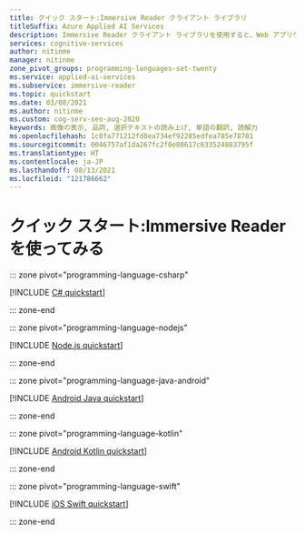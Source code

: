 ```yaml
---
title: クイック スタート:Immersive Reader クライアント ライブラリ
titleSuffix: Azure Applied AI Services
description: Immersive Reader クライアント ライブラリを使用すると、Web アプリケーションに Immersive Reader サービスを簡単に統合して、読解を支援することができます。 このクイックスタートでは、選択テキストに Immersive Reader を使用して、品詞認識、選択テキストの読み上げ、翻訳などを実現する方法について説明します。
services: cognitive-services
author: nitinme
manager: nitinme
zone_pivot_groups: programming-languages-set-twenty
ms.service: applied-ai-services
ms.subservice: immersive-reader
ms.topic: quickstart
ms.date: 03/08/2021
ms.author: nitinme
ms.custom: cog-serv-seo-aug-2020
keywords: 画像の表示, 品詞, 選択テキストの読み上げ, 単語の翻訳, 読解力
ms.openlocfilehash: 1c0fa771212fd0ea734ef92285edfea785e78781
ms.sourcegitcommit: 0046757af1da267fc2f0e88617c633524883795f
ms.translationtype: HT
ms.contentlocale: ja-JP
ms.lasthandoff: 08/13/2021
ms.locfileid: "121786662"
---
```

# <a name="quickstart-get-started-with-immersive-reader"></a>クイック スタート:Immersive Reader を使ってみる

::: zone pivot="programming-language-csharp"

[!INCLUDE [C# quickstart](../includes/quickstarts/immersive-reader-client-library-csharp.md)]

::: zone-end

::: zone pivot="programming-language-nodejs"

[!INCLUDE [Node.js quickstart](../includes/quickstarts/immersive-reader-client-library-nodejs.md)]

::: zone-end

::: zone pivot="programming-language-java-android"

[!INCLUDE [Android Java quickstart](../includes/quickstarts/immersive-reader-client-library-java-android.md)]

::: zone-end

::: zone pivot="programming-language-kotlin"

[!INCLUDE [Android Kotlin quickstart](../includes/quickstarts/immersive-reader-client-library-kotlin.md)]

::: zone-end

::: zone pivot="programming-language-swift"

[!INCLUDE [iOS Swift quickstart](../includes/quickstarts/immersive-reader-client-library-swift.md)]

::: zone-end
